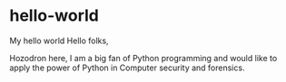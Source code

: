 # hello-world
My hello world
Hello folks,

Hozodron here, I am a big fan of Python programming and would like to apply the power of Python in Computer security and forensics.
